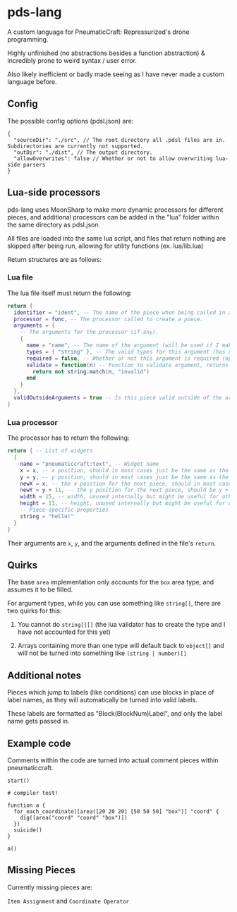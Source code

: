 # pds-lang

A custom language for PneumaticCraft: Repressurized's drone programming.

Highly unfinished (no abstractions besides a function abstraction) & incredibly prone to weird syntax / user error.

Also likely inefficient or badly made seeing as I have never made a custom language before.

## Config

The possible config options (pdsl.json) are:
```json5
{
  "sourceDir": "./src", // The root directory all .pdsl files are in. Subdirectories are currently not supported.
  "outDir": "./dist", // The output directory.
  "allowOverwrites": false // Whether or not to allow overwriting lua-side parsers
}
```

## Lua-side processors

pds-lang uses MoonSharp to make more dynamic processors for different pieces, and additional processors can be added in the "lua" folder within the same directory as pdsl.json

All files are loaded into the same lua script, and files that return nothing are skipped after being run, allowing for utility functions (ex. lua/lib.lua)

Return structures are as follows:

### Lua file

The lua file itself must return the following:
```lua
return {
  identifier = "ident", -- The name of the piece when being called in a .pdsl file.
  processor = func, -- The processor called to create a piece.
  arguments = {
    -- The arguments for the processor (if any).
    {
      name = "name", -- The name of the argument (will be used if I make a language server for this)
      types = { "string" }, -- The valid types for this argument (has a few weird quirks with the lua env setup)
      required = false, -- Whether or not this argument is required (optional, has to be put after all required arguments)
      validate = function(n) -- Function to validate argument, returns a bool.
        return not string.match(n, "invalid")
      end
    }
  },
  validOutsideArguments = true -- Is this piece valid outside of the arguments for another piece? Optional, defaults to true.
}
```

### Lua processor

The processor has to return the following:
```lua
return { -- List of widgets
  {
    name = "pneumaticcraft:text", -- Widget name
    x = x, -- x position, should in most cases just be the same as the x position passed in
    y = y, -- y position, should in most cases just be the same as the y position passed in
    newX = x, -- the x position for the next piece, should in most cases just be the same as the x position passed in
    newY = y + 11, -- the y position for the next piece, should be y + piece_height
    width = 15, -- width, unused internally but might be useful for other pieces
    height = 11, -- height, unused internally but might be useful for other pieces
    -- Piece-specific properties
    string = "hello!"
  }
}
```
Their arguments are `x`, `y`, and the arguments defined in the file's `return`.

## Quirks

The base `area` implementation only accounts for the `box` area type, and assumes it to be filled.

For argument types, while you can use something like `string[]`, there are two quirks for this:

  1. You cannot do `string[][]` (the lua validator has to create the type and I have not accounted for this yet)

  2. Arrays containing more than one type will default back to `object[]` and will not be turned into something like `(string | number)[]`

## Additional notes

Pieces which jump to labels (like conditions) can use blocks in place of label names, as they will automatically be turned into valid labels.

These labels are formatted as "Block(BlockNum)Label", and only the label name gets passed in.

## Example code

Comments within the code are turned into actual comment pieces within pneumaticcraft.
```
start()

# compiler test!

function a {
  for_each_coordinate([area([20 20 20] [50 50 50] "box")] "coord" {
    dig([area("coord" "coord" "box")])
  })
  suicide()
}

a()
```

## Missing Pieces

Currently missing pieces are:

`Item Assignment` and `Coordinate Operator`